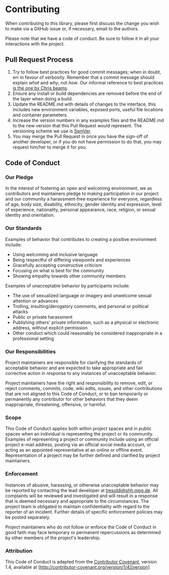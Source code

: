# Contributing

When contributing to this library, please first discuss the change you wish to
make via a GitHub issue or, if necessary, email to the authors.

Please note that we have a code of conduct. Be sure to follow it in all your
interactions with the project.

## Pull Request Process

1. Try to follow best practices for good commit messages; when in doubt,
   err in favour of verbosity. Remember that a commit message should
   explain *what* and *why*, not *how*. Our informal reference
   to best practices
   [is the one by Chris beams](https://chris.beams.io/posts/git-commit/).
1. Ensure any install or build dependencies are removed before the end of the
   layer when doing a build.
2. Update the README.md with details of changes to the interface, this
   includes new environment variables, exposed ports, useful file locations
   and container parameters.
3. Increase the version numbers in any examples files and the README.md to
   the new version that this Pull Request would represent. The versioning
   scheme we use is [SemVer](http://semver.org/).
4. You may merge the Pull Request in once you have the sign-off of another
   developer, or if you do not have permission to do that, you may request
   him/her to merge it for you.

## Code of Conduct

### Our Pledge

In the interest of fostering an open and welcoming environment, we as
contributors and maintainers pledge to making participation in our project and
our community a harassment-free experience for everyone, regardless of age,
body size, disability, ethnicity, gender identity and expression, level of
experience, nationality, personal appearance, race, religion, or sexual
identity and orientation.

### Our Standards

Examples of behavior that contributes to creating a positive environment
include:

* Using welcoming and inclusive language
* Being respectful of differing viewpoints and experiences
* Gracefully accepting constructive criticism
* Focusing on what is best for the community
* Showing empathy towards other community members

Examples of unacceptable behavior by participants include:

* The use of sexualized language or imagery and unwelcome sexual attention or
advances
* Trolling, insulting/derogatory comments, and personal or political attacks
* Public or private harassment
* Publishing others' private information, such as a physical or electronic
  address, without explicit permission
* Other conduct which could reasonably be considered inappropriate in a
  professional setting

### Our Responsibilities

Project maintainers are responsible for clarifying the standards of acceptable
behavior and are expected to take appropriate and fair corrective action in
response to any instances of unacceptable behavior.

Project maintainers have the right and responsibility to remove, edit, or
reject comments, commits, code, wiki edits, issues, and other contributions
that are not aligned to this Code of Conduct, or to ban temporarily or
permanently any contributor for other behaviors that they deem inappropriate,
threatening, offensive, or harmful.

### Scope

This Code of Conduct applies both within project spaces and in public spaces
when an individual is representing the project or its community. Examples of
representing a project or community include using an official project e-mail
address, posting via an official social media account, or acting as an
appointed representative at an online or offline event. Representation of a
project may be further defined and clarified by project maintainers.

### Enforcement

Instances of abusive, harassing, or otherwise unacceptable behavior may be
reported by contacting the lead developer at
<tresoldi@shh.mpg.de>. All
complaints will be reviewed and investigated and will result in a response that
is deemed necessary and appropriate to the circumstances. The project team is
obligated to maintain confidentiality with regard to the reporter of an
incident. Further details of specific enforcement policies may be posted
separately.

Project maintainers who do not follow or enforce the Code of Conduct in good
faith may face temporary or permanent repercussions as determined by other
members of the project's leadership.

### Attribution

This Code of Conduct is adapted from the [Contributor Covenant][homepage],
version 1.4, available at
[http://contributor-covenant.org/version/1/4][version]

[homepage]: http://contributor-covenant.org
[version]: http://contributor-covenant.org/version/1/4/
